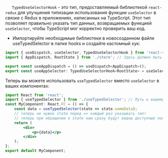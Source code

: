 `   TypedUseSelectorHook` - это тип, предоставляемый библиотекой `react-redux` для улучшения типизации использования функции `useSelector` в связке с Redux в приложениях, написанных на TypeScript. Этот тип позволяет правильно указать тип данных, возвращаемых функцией `useSelector`, чтобы TypeScript мог корректно проверить ваш код.
- Импортируйте необходимые библиотеки в новосозданном файле useTypedSelector в папке hooks и создайте кастомный хук:
```jsx
import { useDispatch, useSelector, TypedUseSelectorHook } from 'react-redux'; 
import { AppDispatch, RootState } from './store'; // Здесь должен быть ваш корневой редюсер

export const useAppDispatch = () => useDispatch<AppDispatch>();
export const useAppSelector: TypedUseSelectorHook<RootState> = useSelector;
```
Теперь вы можете использовать `useTypedSelector` вместо `useSelector` в ваших компонентах:
```jsx
import React from 'react'; 
import { useTypedSelector } from './useTypedSelector'; // Путь к вашему кастомному хуку
const MyComponent: React.FC = () => { 
	const data = useTypedSelector(state => state.someData); 
	// теперь не нужно state перед => каждый раз указывать тип!
	// теперь при обращении к state нам сразу будут видны доступные поля; в левой части при попытке сделать деструктуризацию также сразу будут доступны поля
	return ( 
		<div> 
			<p>{data}</p> 
		</div> 
	); 
}; 
export default MyComponent;
```